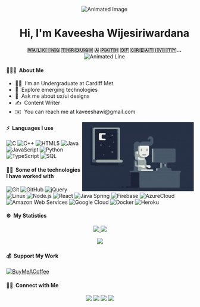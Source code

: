 <div id="user-content-toc">
  <ul align="center">
    <img src="https://raw.githubusercontent.com/7oSkaaa/7oSkaaa/main/Images/about_me.gif" alt="Animated Image" width="100" height="100" />
    <summary><h1 style="display: inline-block">Hi, I'm Kaveesha Wijesiriwardana</h1></summary>
    <b>​🇼​​🇦​​🇱​​🇰​​🇮​​🇳​​🇬​ ​🇹​​🇭​​🇷​​🇴​​🇺​​🇬​​🇭​ ​🇦​ ​🇵​​🇦​​🇹​​🇭​ ​🇴​​🇫​ ​🇨​​🇷​​🇪​​🇦​​🇹​​🇮​​🇻​​🇮​​🇹​​🇾​...</b>
    <img src="https://user-images.githubusercontent.com/73097560/115834477-dbab4500-a447-11eb-908a-139a6edaec5c.gif" alt="Animated Line" />
  </ul>
</div>




#### 👨🏻‍💻 &nbsp;About Me
<ul>
<li>👨‍💻 &nbsp;I’m an Undergraduate at Cardiff Met </li>
<li>🌱 &nbsp;Explore emerging technologies </li>
<li>💬 &nbsp;Ask me about ux/ui designs </li>
<li>✍️ &nbsp;Content Writer </li>
<li>✉️ &nbsp;You can reach me at kaveeshawi@gmail.com </li>
</ul>

<img alt="Night Coding" src="https://raw.githubusercontent.com/AVS1508/AVS1508/master/assets/Night-Coding.gif" align="right"/>

#### ⚡ &nbsp;Languages I use
![C](https://img.shields.io/badge/-C-000000?style=flat&logo=c)
![C++](https://img.shields.io/badge/-C++-000000?style=flat&logo=c%2B%2B)
![HTML5](https://img.shields.io/badge/-HTML5-000000?style=flat&logo=html5)
![Java](https://img.shields.io/badge/-Java-000000?style=flat&logo=java)
![JavaScript](https://img.shields.io/badge/-JavaScript-000000?style=flat&logo=javascript)
![Python](https://img.shields.io/badge/-Python-000000?style=flat&logo=python)
![TypeScript](https://img.shields.io/badge/-TypeScript-000000?style=flat&logo=typescript)
![SQL](https://img.shields.io/badge/-SQL-000000?style=flat&logo=postgresql)

#### 🧑‍🎓 &nbsp;Some of the technologies I have worked with
![Git](https://img.shields.io/badge/-Git-222222?style=flat&logo=git&logoColor=F05032)
![GitHub](https://img.shields.io/badge/-GitHub-222222?style=flat&logo=github&logoColor=181717)
![jQuery](https://img.shields.io/badge/-jQuery-222222?style=flat&logo=jQuery&logoColor=0769AD)
![Linux](https://img.shields.io/badge/-Linux-222222?style=flat&logo=linux&logoColor=FCC624)
![Node.js](https://img.shields.io/badge/-Node.js-222222?style=flat&logo=node.js&logoColor=339933)
![React](https://img.shields.io/badge/-React-222222?style=flat&logo=React&logoColor=61DAFB)
![Java Spring](https://img.shields.io/badge/-Spring-222222?style=flat&logo=spring&logoColor=6DB33F)
![Firebase](https://img.shields.io/badge/Firebase-222222?style=flat-square&logo=firebase)
![AzureCloud](https://img.shields.io/badge/Microsoft%20Azure-222222?style=flat-square&logo=microsoft-azure)
![Amazon Web Services](https://img.shields.io/badge/-Amazon%20Web%20Services-222222?style=flat-square&logo=Amazon-Web-Service)
![Google Cloud](https://img.shields.io/badge/Google%20Cloud-black?style=flat-square&logo=google-cloud)
![Docker](https://img.shields.io/badge/-Docker-black?style=flat-square&logo=docker)
![Heroku](https://img.shields.io/badge/-Heroku-222222?style=flat-square&logo=heroku)


#### ⚙️ &nbsp;My Statistics
<p align="center">
  <a href="https://github.com/Adityakanoi2001">
    <img height="180em" src="https://github-readme-stats-eight-theta.vercel.app/api?username=Adityakanoi2001&show_icons=true&theme=algolia&include_all_commits=true&count_private=true"/>
  </a>
  <a href="https://github.com/Adityakanoi2001">
    <img height="180em" src="https://github-readme-stats-eight-theta.vercel.app/api/top-langs/?username=Adityakanoi2001&layout=compact&langs_count=8&theme=algolia"/>
  </a>
</p>
<p align="center">
  <img height="180em" src="https://github-readme-streak-stats.herokuapp.com/?user=AdityaKanoi2001&theme=dark&hide_border=true"/>
</p>


#### 💰 &nbsp;Support My Work
[![BuyMeACoffee](https://img.shields.io/badge/Buy%20Me%20a%20Coffee-ffdd00?style=for-the-badge&logo=buy-me-a-coffee&logoColor=black)](https://buymeacoffee.com/kaveeshawiw) </br>


#### 🤝🏻 &nbsp;Connect with Me
<p align="center">
<a href="https://www.linkedin.com/in/kaveeshawi"><img src="https://img.shields.io/badge/-linkedin-0077B5?style=flat&logo=Linkedin&logoColor=white"/></a>
<a href="mailto:kaveeshawi@gmail.com"><img src="https://img.shields.io/badge/-gmail-D14836?style=flat&logo=Gmail&logoColor=white"/></a>
<a href="https://www.instagram.com/kavi.x._"><img src="https://img.shields.io/badge/-instagram-E4405F?style=flat&logo=Instagram&logoColor=white"/></a>
<a href="https://www.facebook.com/kaveeshawi"><img src="https://img.shields.io/badge/-facebook-1877F2?style=flat&logo=Facebook&logoColor=white"/></a>
</p>

